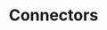 ---
title: Connectors
description: Installing and Configuring Connectors of Turing AI.
docurl: connectors/
---